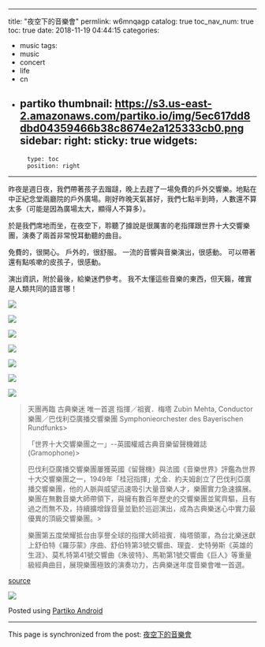 
---
title: "夜空下的音樂會"
permlink: w6mnqagp
catalog: true
toc_nav_num: true
toc: true
date: 2018-11-19 04:44:15
categories:
- music
tags:
- music
- concert
- life
- cn
- partiko
thumbnail: https://s3.us-east-2.amazonaws.com/partiko.io/img/5ec617dd8dbd04359466b38c8674e2a125333cb0.png
sidebar:
    right:
        sticky: true
widgets:
    -
        type: toc
        position: right
---


昨夜是週日夜，我們帶著孩子去蹓躂，晚上去趕了一場免費的戶外交響樂。地點在中正紀念堂兩廳院的戶外廣場。剛好昨晚天氣甚好，我們七點半到時，人數還不算太多（可能是因為廣場太大，顯得人不算多）。

於是我們席地而坐，在夜空下，聆聽了據說是很厲害的老指揮跟世界十大交響樂團，演奏了兩首非常悅耳動聽的曲目。

免費的，很開心。
戶外的，很舒服。
一流的音響與音樂演出，很感動。
可以帶著還有點咳嗽的皮孩子，很感動。

演出資訊，附於最後，給樂迷們參考。
我不太懂這些音樂的東西，但天籟，確實是人類共同的語言哪！

![](https://s3.us-east-2.amazonaws.com/partiko.io/img/5ec617dd8dbd04359466b38c8674e2a125333cb0.png)

![](https://s3.us-east-2.amazonaws.com/partiko.io/img/078860abdd321153c03f9a551623e98ea9ca728b.png)

![](https://s3.us-east-2.amazonaws.com/partiko.io/img/90d671ef5731aea1e91eefc056790cea4106a721.png)

![](https://s3.us-east-2.amazonaws.com/partiko.io/img/73eec1347783174a16e4a043929e04b4044575db.png)

![](https://s3.us-east-2.amazonaws.com/partiko.io/img/feacf2c14cd1f441e38efe75cfbe83e6b4792ab7.png)

![](https://s3.us-east-2.amazonaws.com/partiko.io/img/3d3176901294558a9c7f34dc48ef4dd5e8bcd3eb.png)

![](https://s3.us-east-2.amazonaws.com/partiko.io/img/3b9c3b5616ef2fb160520a93c2706d22db88c043.png)

> 
> 
> 天團再臨 古典樂迷 唯一首選
> 指揮／祖賓．梅塔 Zubin Mehta, Conductor
> 樂團／巴伐利亞廣播交響樂團 Symphonieorchester des Bayerischen Rundfunks> 
> 
> 「世界十大交響樂團之一」--英國權威古典音樂留聲機雜誌(Gramophone)> 
> 
> 巴伐利亞廣播交響樂團屢獲英國《留聲機》與法國《音樂世界》評鑑為世界十大交響樂團之一，1949年「桂冠指揮」尤金．約夫姆創立了巴伐利亞廣播交響樂團，他的人脈與威望迅速吸引大量音樂人才，樂團實力急速擴展。樂團在無數音樂大師帶領下，與擁有數百年歷史的交響樂團並駕齊驅，且有過之而無不及，持續擴增錄音量並勤於巡迴演出，成為古典樂迷心中實力最優異的頂級交響樂團。> 
> 
> 樂團第五度榮耀抵台由享譽全球的指揮大師祖賓．梅塔領軍，為台北樂迷獻上舒伯特《羅莎蒙》序曲、舒伯特第3號交響曲、理査．史特勞斯《英雄的生涯》、莫札特第41號交響曲《朱彼特》、馬勒第1號交響曲《巨人》等重量級經典曲目，展現樂團極致的演奏功力，古典樂迷年度音樂會唯一首選。

[source](https://www.artsticket.com.tw/ckscc_mob/Application/MOB1040.aspx?ProductID=hsobWfDDQ3SxELMBMeZHD)

![](https://s3.us-east-2.amazonaws.com/partiko.io/img/79b3fa040bdda452b16202ab87118722f5c25637.png)

Posted using [Partiko Android](https://steemit.com/@partiko-android)

- - -

This page is synchronized from the post: [夜空下的音樂會](https://steemit.com/@deanliu/w6mnqagp)
